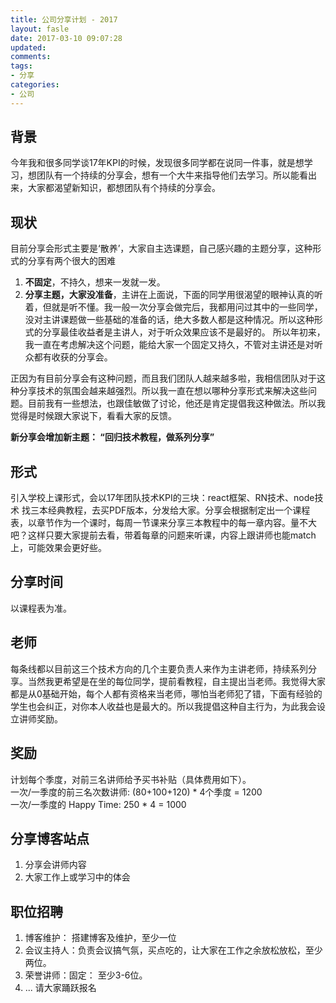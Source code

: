 ```yaml
---
title: 公司分享计划 - 2017
layout: fasle
date: 2017-03-10 09:07:28
updated:
comments:
tags: 
- 分享
categories: 
- 公司
---
```


## 背景

今年我和很多同学谈17年KPI的时候，发现很多同学都在说同一件事，就是想学习，想团队有一个持续的分享会，想有一个大牛来指导他们去学习。所以能看出来，大家都渴望新知识，都想团队有个持续的分享会。

## 现状

目前分享会形式主要是‘散养’，大家自主选课题，自己感兴趣的主题分享，这种形式的分享有两个很大的困难
1. **不固定**，不持久，想来一发就一发。
2. **分享主题，大家没准备**，主讲在上面说，下面的同学用很渴望的眼神认真的听着，但就是听不懂。我一般一次分享会做完后，我都用问过其中的一些同学，没对主讲课题做一些基础的准备的话，绝大多数人都是这种情况。所以这种形式的分享最佳收益者是主讲人，对于听众效果应该不是最好的。
所以年初来，我一直在考虑解决这个问题，能给大家一个固定又持久，不管对主讲还是对听众都有收获的分享会。

正因为有目前分享会有这种问题，而且我们团队人越来越多啦，我相信团队对于这种分享技术的氛围会越来越强烈。所以我一直在想以哪种分享形式来解决这些问题。目前我有一些想法，也跟佳敏做了讨论，他还是肯定提倡我这种做法。所以我觉得是时候跟大家说下，看看大家的反馈。

**新分享会增加新主题： “回归技术教程，做系列分享”**

## 形式

引入学校上课形式，会以17年团队技术KPI的三块：react框架、RN技术、node技术 找三本经典教程，去买PDF版本，分发给大家。分享会根据制定出一个课程表，以章节作为一个课时，每周一节课来分享三本教程中的每一章内容。量不大吧？这样只要大家提前去看，带着每章的问题来听课，内容上跟讲师也能match上，可能效果会更好些。

## 分享时间

以课程表为准。

## 老师

每条线都以目前这三个技术方向的几个主要负责人来作为主讲老师，持续系列分享。当然我更希望是在坐的每位同学，提前看教程，自主提出当老师。我觉得大家都是从0基础开始，每个人都有资格来当老师，哪怕当老师犯了错，下面有经验的学生也会纠正，对你本人收益也是最大的。所以我提倡这种自主行为，为此我会设立讲师奖励。

## 奖励

计划每个季度，对前三名讲师给予买书补贴（具体费用如下）。 <br>
一次/一季度的前三名次数讲师: (80+100+120) * 4个季度 = 1200 <br>
一次/一季度的 Happy Time: 250 * 4 = 1000 

## 分享博客站点

1. 分享会讲师内容  
2. 大家工作上或学习中的体会

## 职位招聘

1. 博客维护： 搭建博客及维护，至少一位 
2. 会议主持人：负责会议搞气氛，买点吃的，让大家在工作之余放松放松，至少两位。 
3. 荣誉讲师：固定： 至少3-6位。  
4. ... 
请大家踊跃报名 







